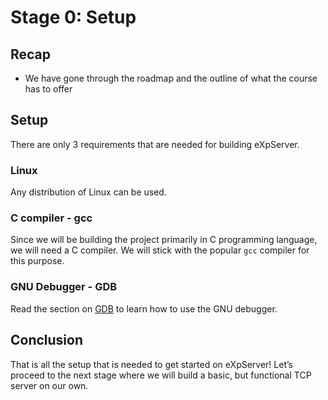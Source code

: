 # Stage 0: Setup

## Recap

- We have gone through the roadmap and the outline of what the course has to offer

## Setup

There are only 3 requirements that are needed for building eXpServer.

### Linux

Any distribution of Linux can be used.

### C compiler - gcc

Since we will be building the project primarily in C programming language, we will need a C compiler. We will stick with the popular `gcc` compiler for this purpose.

### GNU Debugger - GDB

Read the section on [GDB](https://nitcbase.github.io/docs/Misc/GDB) to learn how to use the GNU debugger.

## Conclusion

That is all the setup that is needed to get started on eXpServer! Let’s proceed to the next stage where we will build a basic, but functional TCP server on our own.

